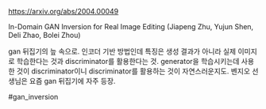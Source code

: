 https://arxiv.org/abs/2004.00049

In-Domain GAN Inversion for Real Image Editing (Jiapeng Zhu, Yujun Shen, Deli Zhao, Bolei Zhou)

gan 뒤집기의 늪 속으로. 인코더 기반 방법인데 특징은 생성 결과가 아니라 실제 이미지로 학습한다는 것과 discriminator를 활용한다는 것. generator을 학습시키는데 사용한 것이 discriminator이니 discriminator를 활용하는 것이 자연스러운지도. 벤지오 선생님은 요즘 gan 뒤집기에 자주 등장.

#gan_inversion 